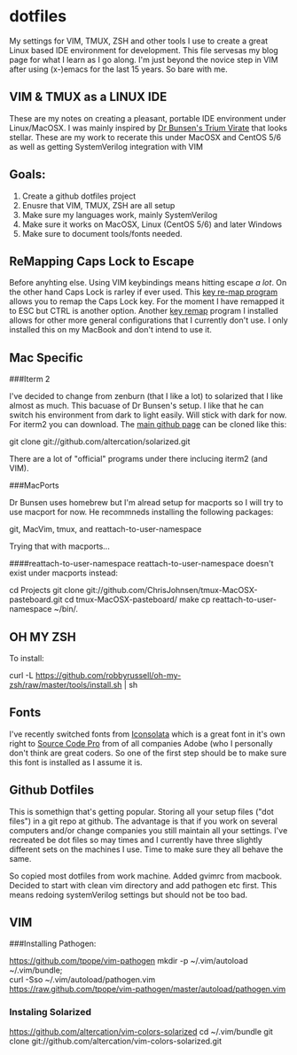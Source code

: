 dotfiles
========

My settings for VIM, TMUX, ZSH and other tools I use to create a great Linux based IDE environment for development. This file servesas my blog page for what I learn as I go along. I'm just beyond the novice step in VIM after using (x-)emacs for the last 15 years. So bare with me.

VIM & TMUX as a LINUX IDE
-------------------------

These are my notes on creating a pleasant, portable IDE environment under Linux/MacOSX. I was mainly inspired by [Dr Bunsen's Trium Virate][drbunsen] that looks stellar. These are my work to recerate this under MacOSX and CentOS 5/6 as well as getting SystemVerilog integration with VIM

[drbunsen]: http://www.drbunsen.org/text-triumvirate.html 


Goals:
------

1. Create a github dotfiles project
2. Enusre that VIM, TMUX, ZSH are all setup
3. Make sure my languages work, mainly SystemVerilog
4. Make sure it works on MacOSX, Linux (CentOS 5/6) and later Windows
5. Make sure to document tools/fonts needed.


ReMapping Caps Lock to Escape
-----------------------------

Before anyhting else. Using VIM keybindings means hitting escape *a lot*. On the other hand Caps Lock is rarley if ever used. This [key re-map program][pckeyboardhack] allows you to remap the Caps Lock key. For the moment I have remapped it to ESC but CTRL is another option. Another [key remap][keyremap] program I installed allows for other more general configurations that I currently don't use. I only installed this on my MacBook and don't intend to use it.

[pckeyboardhack]: http://pqrs.org/macosx/keyremap4macbook/index.html.en
[keyremap]: http://pqrs.org/macosx/keyremap4macbook/index.html.en 


Mac Specific
------------

###Iterm 2

I've decided to change from zenburn (that I like a lot) to solarized that I like almost as much. This bacuase of Dr Bunsen's setup. I like that he can switch his environment from dark to light easily. Will stick with dark for now.
For iterm2 you can download. The [main github page][solarized_github] can be cloned like this:

git clone git://github.com/altercation/solarized.git

There are a lot of "official" programs under there inclucing iterm2 (and VIM).

[solarized_github]: https://github.com/altercation/solarized/tree/master/iterm2-colors-solarized


###MacPorts

Dr Bunsen uses homebrew but I'm alread setup for macports so I will try to use
macport for now. He recommneds installing the following packages:

git, MacVim, tmux, and reattach-to-user-namespace

Trying that with macports...

####reattach-to-user-namespace
reattach-to-user-namespace doesn't exist under macports instead:

cd Projects
git clone git://github.com/ChrisJohnsen/tmux-MacOSX-pasteboard.git
cd tmux-MacOSX-pasteboard/
make
cp reattach-to-user-namespace ~/bin/.


OH MY ZSH
---------

To install: 

curl -L https://github.com/robbyrussell/oh-my-zsh/raw/master/tools/install.sh | sh


Fonts
-----

I've recently switched fonts from [Iconsolata][Iconsolata] which is a great font in it's own right to [Source Code Pro][SourceFont] from of all companies Adobe (who I personally don't think are great coders. So one of the first step should be to make sure this font is installed as I assume it is.

[Iconsolata]: http://levien.com/type/myfonts/inconsolata.html
[SourceFont]: https://github.com/adobe/Source-Code-Pro


Github Dotfiles
---------------

This is somethign that's getting popular. Storing all your setup files ("dot files") in a git repo at github. The advantage is that if you work on several computers and/or change companies you still maintain all your settings. I've recreated be dot files so may times and I currently have three slightly different sets on the machines I use. Time to make sure they all behave the same.

So copied most dotfiles from work machine. Added gvimrc from macbook. Decided
to start with clean vim directory and add pathogen etc first. This means
redoing systemVerilog settings but should not be too bad.


VIM 
---

###Installing Pathogen:

https://github.com/tpope/vim-pathogen
mkdir -p ~/.vim/autoload ~/.vim/bundle; \
curl -Sso ~/.vim/autoload/pathogen.vim \
    https://raw.github.com/tpope/vim-pathogen/master/autoload/pathogen.vim


### Instaling Solarized

https://github.com/altercation/vim-colors-solarized
cd ~/.vim/bundle
git clone git://github.com/altercation/vim-colors-solarized.git
